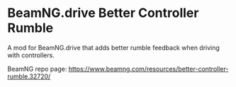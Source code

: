 # BeamNG.drive Better Controller Rumble

A mod for BeamNG.drive that adds better rumble feedback when driving with controllers.

BeamNG repo page: https://www.beamng.com/resources/better-controller-rumble.32720/
